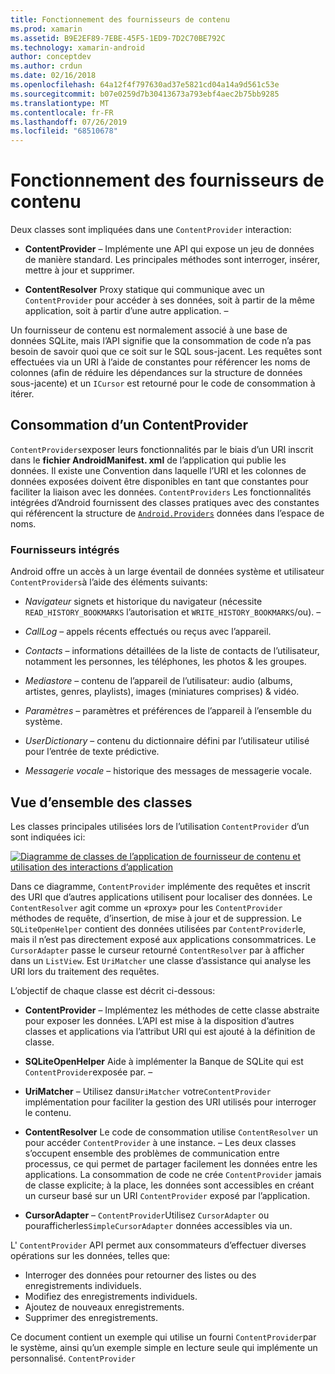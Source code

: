 ```yaml
---
title: Fonctionnement des fournisseurs de contenu
ms.prod: xamarin
ms.assetid: B9E2EF89-7EBE-45F5-1ED9-7D2C70BE792C
ms.technology: xamarin-android
author: conceptdev
ms.author: crdun
ms.date: 02/16/2018
ms.openlocfilehash: 64a12f4f797630ad37e5821cd04a14a9d561c53e
ms.sourcegitcommit: b07e0259d7b30413673a793ebf4aec2b75bb9285
ms.translationtype: MT
ms.contentlocale: fr-FR
ms.lasthandoff: 07/26/2019
ms.locfileid: "68510678"
---
```

# <a name="how-content-providers-work"></a>Fonctionnement des fournisseurs de contenu

Deux classes sont impliquées dans une `ContentProvider` interaction:

- **ContentProvider** &ndash; Implémente une API qui expose un jeu de données de manière standard. Les principales méthodes sont interroger, insérer, mettre à jour et supprimer.

- **ContentResolver** Proxy statique qui communique avec un `ContentProvider` pour accéder à ses données, soit à partir de la même application, soit à partir d’une autre application. &ndash;

Un fournisseur de contenu est normalement associé à une base de données SQLite, mais l’API signifie que la consommation de code n’a pas besoin de savoir quoi que ce soit sur le SQL sous-jacent. Les requêtes sont effectuées via un URI à l’aide de constantes pour référencer les noms de colonnes (afin de réduire les dépendances sur la structure de données sous-jacente) et un `ICursor` est retourné pour le code de consommation à itérer.


## <a name="consuming-a-contentprovider"></a>Consommation d’un ContentProvider

`ContentProviders`exposer leurs fonctionnalités par le biais d’un URI inscrit dans le **fichier AndroidManifest. xml** de l’application qui publie les données. Il existe une Convention dans laquelle l’URI et les colonnes de données exposées doivent être disponibles en tant que constantes pour faciliter la liaison avec les données. `ContentProviders` Les fonctionnalités intégrées d’Android fournissent des classes pratiques avec des constantes qui référencent la structure de [`Android.Providers`](xref:Android.Provider) données dans l’espace de noms.



### <a name="built-in-providers"></a>Fournisseurs intégrés

Android offre un accès à un large éventail de données système et utilisateur `ContentProviders`à l’aide des éléments suivants:

- *Navigateur* signets et historique du navigateur (nécessite `READ_HISTORY_BOOKMARKS` l’autorisation et `WRITE_HISTORY_BOOKMARKS`/ou). &ndash;

- *CallLog* &ndash; appels récents effectués ou reçus avec l’appareil.

- *Contacts* &ndash; informations détaillées de la liste de contacts de l’utilisateur, notamment les personnes, les téléphones, les photos & les groupes.

- *Mediastore* &ndash; contenu de l’appareil de l’utilisateur: audio (albums, artistes, genres, playlists), images (miniatures comprises) & vidéo.

- *Paramètres* &ndash; paramètres et préférences de l’appareil à l’ensemble du système.

- *UserDictionary* &ndash; contenu du dictionnaire défini par l’utilisateur utilisé pour l’entrée de texte prédictive.

- *Messagerie vocale* &ndash; historique des messages de messagerie vocale.



## <a name="classes-overview"></a>Vue d’ensemble des classes

Les classes principales utilisées lors de l’utilisation `ContentProvider` d’un sont indiquées ici:

[![Diagramme de classes de l’application de fournisseur de contenu et utilisation des interactions d’application](how-it-works-images/classdiagram1.png)](how-it-works-images/classdiagram1.png#lightbox)

Dans ce diagramme, `ContentProvider` implémente des requêtes et inscrit des URI que d’autres applications utilisent pour localiser des données. Le `ContentResolver` agit comme un «proxy» pour les `ContentProvider` méthodes de requête, d’insertion, de mise à jour et de suppression. Le `SQLiteOpenHelper` contient des données utilisées par `ContentProvider`le, mais il n’est pas directement exposé aux applications consommatrices.
Le `CursorAdapter` passe le curseur retourné `ContentResolver` par à afficher dans un `ListView`. Est `UriMatcher` une classe d’assistance qui analyse les URI lors du traitement des requêtes.

L’objectif de chaque classe est décrit ci-dessous:

- **ContentProvider** &ndash; Implémentez les méthodes de cette classe abstraite pour exposer les données. L’API est mise à la disposition d’autres classes et applications via l’attribut URI qui est ajouté à la définition de classe.

- **SQLiteOpenHelper** Aide à implémenter la Banque de SQLite qui est `ContentProvider`exposée par. &ndash;

- **UriMatcher** &ndash; Utilisez dans`UriMatcher` votre`ContentProvider` implémentation pour faciliter la gestion des URI utilisés pour interroger le contenu.

- **ContentResolver** Le code de consommation utilise `ContentResolver` un pour accéder `ContentProvider` à une instance. &ndash; Les deux classes s’occupent ensemble des problèmes de communication entre processus, ce qui permet de partager facilement les données entre les applications. La consommation de code ne crée `ContentProvider` jamais de classe explicite; à la place, les données sont accessibles en créant un curseur basé sur un URI `ContentProvider` exposé par l’application.

- **CursorAdapter** &ndash; `ContentProvider`Utilisez `CursorAdapter` ou pourafficherles`SimpleCursorAdapter` données accessibles via un.

L' `ContentProvider` API permet aux consommateurs d’effectuer diverses opérations sur les données, telles que:

-  Interroger des données pour retourner des listes ou des enregistrements individuels.
-  Modifiez des enregistrements individuels.
-  Ajoutez de nouveaux enregistrements.
-  Supprimer des enregistrements.

Ce document contient un exemple qui utilise un fourni `ContentProvider`par le système, ainsi qu’un exemple simple en lecture seule qui implémente un personnalisé. `ContentProvider`

